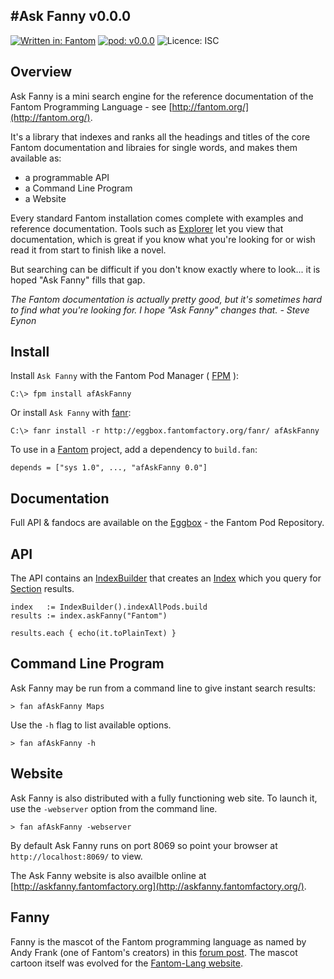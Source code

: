 #Ask Fanny v0.0.0
---

[![Written in: Fantom](http://img.shields.io/badge/written%20in-Fantom-lightgray.svg)](http://fantom-lang.org/)
[![pod: v0.0.0](http://img.shields.io/badge/pod-v0.0.0-yellow.svg)](http://www.fantomfactory.org/pods/afAskFanny)
![Licence: ISC](http://img.shields.io/badge/licence-ISC-blue.svg)

## Overview

Ask Fanny is a mini search engine for the reference documentation of the Fantom Programming Language - see [http://fantom.org/](http://fantom.org/).

It's a library that indexes and ranks all the headings and titles of the core Fantom documentation and libraies for single words, and makes them available as:

- a programmable API
- a Command Line Program
- a Website

Every standard Fantom installation comes complete with examples and reference documentation. Tools such as [Explorer](http://eggbox.fantomfactory.org/pods/afExplorer/doc/#fandocViewer) let you view that documentation, which is great if you know what you're looking for or wish read it from start to finish like a novel.

But searching can be difficult if you don't know exactly where to look... it is hoped "Ask Fanny" fills that gap.

*The Fantom documentation is actually pretty good, but it's sometimes hard to find what you're looking for. I hope "Ask Fanny" changes that. - Steve Eynon*

## Install

Install `Ask Fanny` with the Fantom Pod Manager ( [FPM](http://eggbox.fantomfactory.org/pods/afFpm) ):

    C:\> fpm install afAskFanny

Or install `Ask Fanny` with [fanr](http://fantom.org/doc/docFanr/Tool.html#install):

    C:\> fanr install -r http://eggbox.fantomfactory.org/fanr/ afAskFanny

To use in a [Fantom](http://fantom-lang.org/) project, add a dependency to `build.fan`:

    depends = ["sys 1.0", ..., "afAskFanny 0.0"]

## Documentation

Full API & fandocs are available on the [Eggbox](http://eggbox.fantomfactory.org/pods/afAskFanny/) - the Fantom Pod Repository.

## API

The API contains an [IndexBuilder](http://eggbox.fantomfactory.org/pods/afAskFanny/api/IndexBuilder) that creates an [Index](http://eggbox.fantomfactory.org/pods/afAskFanny/api/Index) which you query for [Section](http://eggbox.fantomfactory.org/pods/afAskFanny/api/Section) results.

    index   := IndexBuilder().indexAllPods.build
    results := index.askFanny("Fantom")
    
    results.each { echo(it.toPlainText) }

## Command Line Program

Ask Fanny may be run from a command line to give instant search results:

```
> fan afAskFanny Maps
```

Use the `-h` flag to list available options.

```
> fan afAskFanny -h
```

## Website

Ask Fanny is also distributed with a fully functioning web site. To launch it, use the `-webserver` option from the command line.

```
> fan afAskFanny -webserver
```

By default Ask Fanny runs on port 8069 so point your browser at `http://localhost:8069/` to view.

The Ask Fanny website is also availble online at [http://askfanny.fantomfactory.org](http://askfanny.fantomfactory.org/).

## Fanny

Fanny is the mascot of the Fantom programming language as named by Andy Frank (one of Fantom's creators) in this [forum post](http://fantom.org/forum/topic/2125#c1). The mascot cartoon itself was evolved for the [Fantom-Lang website](http://fantom-lang.org/).

